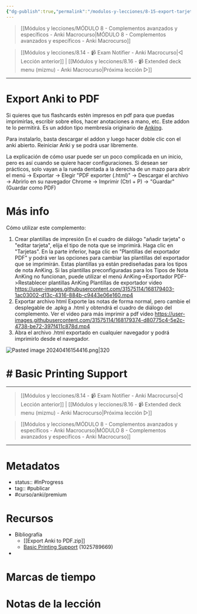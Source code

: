 ```yaml
---
{"dg-publish":true,"permalink":"/modulos-y-lecciones/8-15-export-tarjetas-de-anki-como-pdf-anki-macrocurso/","noteIcon":"","updated":"2024-05-22T13:35:16.885+02:00"}
---
```



> [[Módulos y lecciones/MÓDULO 8 - Complementos avanzados y específicos - Anki Macrocurso\|MÓDULO 8 - Complementos avanzados y específicos - Anki Macrocurso]]

> [[Módulos y lecciones/8.14 - 📹 Exam Notifier - Anki Macrocurso\|◁ Lección anterior]] | [[Módulos y lecciones/8.16 - 📹 Extended deck menu (mizmu) - Anki Macrocurso\|Próxima lección ▷]]

---

# Export Anki to PDF
Si quieres que tus flashcards estén impresos en pdf para que puedas imprimirlas, escribir sobre ellos, hacer anotaciones a mano, etc. Este addon te lo permitirá. Es un addon tipo membresía originario de [Anking](https://www.theanking.com/best-add-ons).

Para instalarlo, basta descargar el addon y luego hacer doble clic con el anki abierto. Reiniciar Anki y se podrá usar libremente.

La explicación de cómo usar puede ser un poco complicada en un inicio, pero es así cuando se quiere hacer configuraciones. Si desean ser prácticos, solo vayan a la rueda dentada a la derecha de un mazo para abrir el menú → Exportar → Elegir "PDF exporter (.html)" → Descargar el archivo → Abrirlo en su navegador Chrome → Imprimir (Ctrl + P) → "Guardar" (Guardar como PDF)

# Más info
Cómo utilizar este complemento:

1. Crear plantillas de impresión En el cuadro de diálogo "añadir tarjeta" o "editar tarjeta", elija el tipo de nota que se imprimirá. Haga clic en "Tarjetas". En la parte inferior, haga clic en "Plantillas del exportador PDF" y podrá ver las opciones para cambiar las plantillas del exportador que se imprimirán. Estas plantillas ya están prediseñadas para los tipos de nota AnKing. Si las plantillas preconfiguradas para los Tipos de Nota AnKing no funcionan, puede utilizar el menú AnKing->Exportador PDF->Restablecer plantillas AnKing Plantillas de exportador video https://user-images.githubusercontent.com/31575114/168179403-1ac03002-d13c-4316-884b-c9443e06e160.mp4 
2. Exportar archivo html Exporte las notas de forma normal, pero cambie el desplegable de .apkg a .html y obtendrá el cuadro de diálogo del complemento. Ver el video para más imprimir a pdf video https://user-images.githubusercontent.com/31575114/168179374-d80775c4-5e2c-4738-be72-397f411c878d.mp4
3. Abra el archivo .html exportado en cualquier navegador y podrá imprimirlo desde el navegador.

![Pasted image 20240416154416.png|320](/img/user/ANEXOS/Pasted%20image%2020240416154416.png)

# # Basic Printing Support

---

> [[Módulos y lecciones/8.14 - 📹 Exam Notifier - Anki Macrocurso\|◁ Lección anterior]] | [[Módulos y lecciones/8.16 - 📹 Extended deck menu (mizmu) - Anki Macrocurso\|Próxima lección ▷]]

> [[Módulos y lecciones/MÓDULO 8 - Complementos avanzados y específicos - Anki Macrocurso\|MÓDULO 8 - Complementos avanzados y específicos - Anki Macrocurso]]

---
# Metadatos
- status:: #InProgress  
- tag:: #publicar 
- #curso/anki/premium

# Recursos
- Bibliografía
	- [[Export Anki to PDF.zip]]
	- [Basic Printing Support](https://ankiweb.net/shared/info/1025789669) (1025789669)
- 

# Marcas de tiempo


# Notas de la lección
